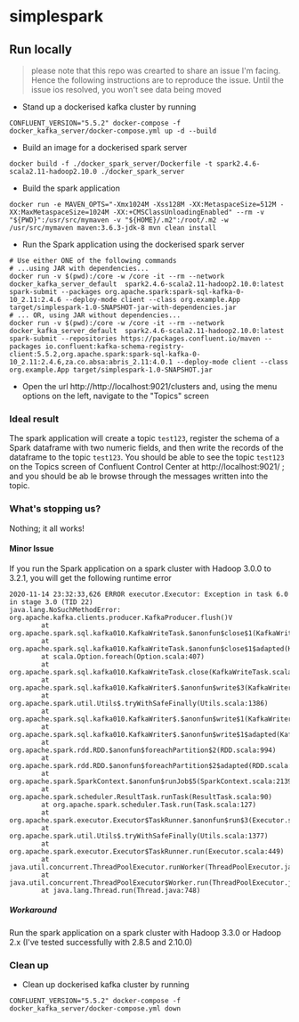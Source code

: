 # simplespark

## Run locally

> please note that this repo was crearted to share an issue I'm facing. Hence the following instructions are to reproduce the issue. Until the issue ios resolved, you won't see data being moved

- Stand up a dockerised kafka cluster by running 
```shell script
CONFLUENT_VERSION="5.5.2" docker-compose -f docker_kafka_server/docker-compose.yml up -d --build
```

- Build an image for a dockerised spark server
```shell script
docker build -f ./docker_spark_server/Dockerfile -t spark2.4.6-scala2.11-hadoop2.10.0 ./docker_spark_server
```

- Build the spark application
```shell script
docker run -e MAVEN_OPTS="-Xmx1024M -Xss128M -XX:MetaspaceSize=512M -XX:MaxMetaspaceSize=1024M -XX:+CMSClassUnloadingEnabled" --rm -v "${PWD}":/usr/src/mymaven -v "${HOME}/.m2":/root/.m2 -w /usr/src/mymaven maven:3.6.3-jdk-8 mvn clean install
```
- Run the Spark application using the dockerised spark server
```shell script
# Use either ONE of the following commands
# ...using JAR with dependencies...
docker run -v $(pwd):/core -w /core -it --rm --network docker_kafka_server_default  spark2.4.6-scala2.11-hadoop2.10.0:latest spark-submit --packages org.apache.spark:spark-sql-kafka-0-10_2.11:2.4.6 --deploy-mode client --class org.example.App target/simplespark-1.0-SNAPSHOT-jar-with-dependencies.jar
# ... OR, using JAR without dependencies...
docker run -v $(pwd):/core -w /core -it --rm --network docker_kafka_server_default  spark2.4.6-scala2.11-hadoop2.10.0:latest spark-submit --repositories https://packages.confluent.io/maven --packages io.confluent:kafka-schema-registry-client:5.5.2,org.apache.spark:spark-sql-kafka-0-10_2.11:2.4.6,za.co.absa:abris_2.11:4.0.1 --deploy-mode client --class org.example.App target/simplespark-1.0-SNAPSHOT.jar
```
- Open the url http://http://localhost:9021/clusters and, using the menu options on the left, navigate to the "Topics" screen

### Ideal result

The spark application will create a topic `test123`, register the schema of a Spark dataframe with two numeric fields, and then write the records of the dataframe to the topic `test123`. You should be able to see the topic `test123` on the Topics screen of Confluent Control Center at http://localhost:9021/ ; and you should be ab le browse through the messages written into the topic. 

### What's stopping us?

Nothing; it all works!

#### Minor Issue
If you run the Spark application on a spark cluster with Hadoop 3.0.0 to 3.2.1, you will get the following runtime error
```text
2020-11-14 23:32:33,626 ERROR executor.Executor: Exception in task 6.0 in stage 3.0 (TID 22)
java.lang.NoSuchMethodError: org.apache.kafka.clients.producer.KafkaProducer.flush()V
        at org.apache.spark.sql.kafka010.KafkaWriteTask.$anonfun$close$1(KafkaWriteTask.scala:61)
        at org.apache.spark.sql.kafka010.KafkaWriteTask.$anonfun$close$1$adapted(KafkaWriteTask.scala:60)
        at scala.Option.foreach(Option.scala:407)
        at org.apache.spark.sql.kafka010.KafkaWriteTask.close(KafkaWriteTask.scala:60)
        at org.apache.spark.sql.kafka010.KafkaWriter$.$anonfun$write$3(KafkaWriter.scala:73)
        at org.apache.spark.util.Utils$.tryWithSafeFinally(Utils.scala:1386)
        at org.apache.spark.sql.kafka010.KafkaWriter$.$anonfun$write$1(KafkaWriter.scala:73)
        at org.apache.spark.sql.kafka010.KafkaWriter$.$anonfun$write$1$adapted(KafkaWriter.scala:70)
        at org.apache.spark.rdd.RDD.$anonfun$foreachPartition$2(RDD.scala:994)
        at org.apache.spark.rdd.RDD.$anonfun$foreachPartition$2$adapted(RDD.scala:994)
        at org.apache.spark.SparkContext.$anonfun$runJob$5(SparkContext.scala:2139)
        at org.apache.spark.scheduler.ResultTask.runTask(ResultTask.scala:90)
        at org.apache.spark.scheduler.Task.run(Task.scala:127)
        at org.apache.spark.executor.Executor$TaskRunner.$anonfun$run$3(Executor.scala:446)
        at org.apache.spark.util.Utils$.tryWithSafeFinally(Utils.scala:1377)
        at org.apache.spark.executor.Executor$TaskRunner.run(Executor.scala:449)
        at java.util.concurrent.ThreadPoolExecutor.runWorker(ThreadPoolExecutor.java:1149)
        at java.util.concurrent.ThreadPoolExecutor$Worker.run(ThreadPoolExecutor.java:624)
        at java.lang.Thread.run(Thread.java:748)
```

##### Workaround
Run the spark application on a spark cluster with Hadoop 3.3.0 or Hadoop 2.x (I've tested successfully with 2.8.5 and 2.10.0)

### Clean up

- Clean up dockerised kafka cluster by running 
```shell script
CONFLUENT_VERSION="5.5.2" docker-compose -f docker_kafka_server/docker-compose.yml down
```